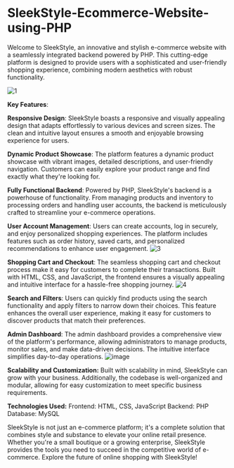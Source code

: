 # SleekStyle-Ecommerce-Website-using-PHP
Welcome to SleekStyle, an innovative and stylish e-commerce website with a seamlessly integrated backend powered by PHP. This cutting-edge platform is designed to provide users with a sophisticated and user-friendly shopping experience, combining modern aesthetics with robust functionality.

![1](https://github.com/developertahaa/SleekStyle-Ecommerce-Website-using-PHP/assets/75298003/b6a26f46-a661-4920-936b-f96c218cc045)

**Key Features**:

**Responsive Design**:
SleekStyle boasts a responsive and visually appealing design that adapts effortlessly to various devices and screen sizes. The clean and intuitive layout ensures a smooth and enjoyable browsing experience for users.

**Dynamic Product Showcase**:
The platform features a dynamic product showcase with vibrant images, detailed descriptions, and user-friendly navigation. Customers can easily explore your product range and find exactly what they're looking for.

**Fully Functional Backend**:
Powered by PHP, SleekStyle's backend is a powerhouse of functionality. From managing products and inventory to processing orders and handling user accounts, the backend is meticulously crafted to streamline your e-commerce operations.

**User Account Management**:
Users can create accounts, log in securely, and enjoy personalized shopping experiences. The platform includes features such as order history, saved carts, and personalized recommendations to enhance user engagement.
![3](https://github.com/developertahaa/SleekStyle-Ecommerce-Website-using-PHP/assets/75298003/ca924548-80af-4d0c-964c-f4e2b4df47cb)

**Shopping Cart and Checkout**:
The seamless shopping cart and checkout process make it easy for customers to complete their transactions. Built with HTML, CSS, and JavaScript, the frontend ensures a visually appealing and intuitive interface for a hassle-free shopping journey.
![4](https://github.com/developertahaa/SleekStyle-Ecommerce-Website-using-PHP/assets/75298003/d3ad5b71-8ad1-4a3e-bcff-388a355a2eef)


**Search and Filters**:
Users can quickly find products using the search functionality and apply filters to narrow down their choices. This feature enhances the overall user experience, making it easy for customers to discover products that match their preferences.

**Admin Dashboard**:
The admin dashboard provides a comprehensive view of the platform's performance, allowing administrators to manage products, monitor sales, and make data-driven decisions. The intuitive interface simplifies day-to-day operations.
![image](https://github.com/developertahaa/SleekStyle-Ecommerce-Website-using-PHP/assets/75298003/36f97b06-2988-4c58-b8b2-4a0c580b52c2)

**Scalability and Customization:**
Built with scalability in mind, SleekStyle can grow with your business. Additionally, the codebase is well-organized and modular, allowing for easy customization to meet specific business requirements.

**Technologies Used:**
Frontend: HTML, CSS, JavaScript
Backend: PHP
Database: MySQL


SleekStyle is not just an e-commerce platform; it's a complete solution that combines style and substance to elevate your online retail presence. Whether you're a small boutique or a growing enterprise, SleekStyle provides the tools you need to succeed in the competitive world of e-commerce. Explore the future of online shopping with SleekStyle!
